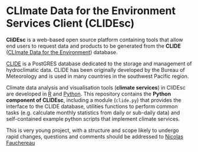 # CLImate Data for the Environment Services Client (CLIDEsc)

**CliDEsc** is a web-based open source platform containing tools that allow end users to request data and products to be generated from the **CLIDE** ([CLImate Data for the Environment](http://www.bom.gov.au/climate/pacific/about-clide.shtml)) database.

[CLIDE](http://www.bom.gov.au/climate/pacific/about-clide.shtml) is a PostGRES database dedicated to the storage and management of hydroclimatic data. CLIDE has been originally developed by the Bureau of Meteorology and is used in many countries in the southwest Pacific region.

Climate data analysis and visualisation tools (**climate services**) in CliDEsc are developed in [R](http://www.r-project.org/) and [Python](www.python.org).
This repository contains the **Python component of CLIDEsc**, including a module (`clide.py`) that provides the interface to the CLIDE database, utilities functions
to perform common tasks (e.g. calculate monthly statistics from daily or sub-daily data) and self-contained example python scripts that implement
climate services.

This is very young project, with a structure and scope likely to undergo rapid changes, questions and comments should be addressed to [Nicolas Fauchereau](mailto:nicolas.fauchereau@niwa.co.nz)

